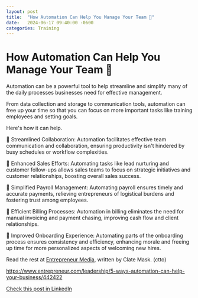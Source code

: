 ```yaml
---
layout: post
title:  "How Automation Can Help You Manage Your Team 🤖"
date:   2024-06-17 09:40:00 -0600
categories: Training
---
```


# How Automation Can Help You Manage Your Team 🤖

Automation can be a powerful tool to help streamline and simplify many of the daily processes businesses need for effective management. 

From data collection and storage to communication tools, automation can free up your time so that you can focus on more important tasks like training employees and setting goals.

Here's how it can help.

📝 Streamlined Collaboration: Automation facilitates effective team communication and collaboration, ensuring productivity isn't hindered by busy schedules or workflow complexities.

📝 Enhanced Sales Efforts: Automating tasks like lead nurturing and customer follow-ups allows sales teams to focus on strategic initiatives and customer relationships, boosting overall sales success.

📝 Simplified Payroll Management: Automating payroll ensures timely and accurate payments, relieving entrepreneurs of logistical burdens and fostering trust among employees.

📝 Efficient Billing Processes: Automation in billing eliminates the need for manual invoicing and payment chasing, improving cash flow and client relationships.

📝 Improved Onboarding Experience: Automating parts of the onboarding process ensures consistency and efficiency, enhancing morale and freeing up time for more personalized aspects of welcoming new hires.

Read the rest at [Entrepreneur Media](https://www.linkedin.com/company/entrepreneur-media/), written by Clate Mask. (ctto)

https://www.entrepreneur.com/leadership/5-ways-automation-can-help-your-business/442422

[Check this post in LinkedIn](https://www.linkedin.com/posts/xmorera_5-ways-automation-can-help-your-business-activity-7213536854011166722-A-8H?utm_source=share&utm_medium=member_desktop)